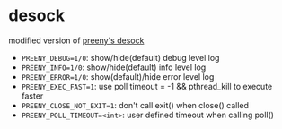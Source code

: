 # desock

modified version of [preeny's desock](https://github.com/zardus/preeny/blob/master/src/desock.c)

- `PREENY_DEBUG=1/0`: show/hide(default) debug level log
- `PREENY_INFO=1/0`: show/hide(default) info level log
- `PREENY_ERROR=1/0`: show(default)/hide error level log
- `PREENY_EXEC_FAST=1`: use poll timeout = -1 && pthread_kill to execute faster
- `PREENY_CLOSE_NOT_EXIT=1`: don't call exit() when close() called
- `PREENY_POLL_TIMEOUT=<int>`: user defined timeout when calling poll()
